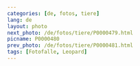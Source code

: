 ```yaml
---
categories: [de, fotos, tiere]
lang: de
layout: photo
next_photo: /de/fotos/tiere/P0000479.html
picname: P0000480
prev_photo: /de/fotos/tiere/P0000481.html
tags: [Fotofalle, Leopard]
---
```


